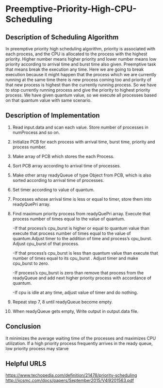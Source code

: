 # Preemptive-Priority-High-CPU-Scheduling

## Description of Scheduling Algorithm

In preemptive priority high scheduling algorithm, priority is associated with each process, and the CPU is allocated to the process with the highest priority. Higher number means higher priority and lower number means low priority according to arrival time and burst time also given. Preemptive task that means break the execution any time. Here we are going to break execution because it might happen that the process which we are currently running at the same time there is new process coming too and priority of that new process is highest than the currently running process. So we have to stop currently running process and give the priority to highest priority process. We have given quantum value, so we execute all processes based on that quantum value with same scenario. 

## Description of Implementation

1. Read input.data and scan each value. Store number of processes in numProcess and so on.

2. Initialize PCB for each process with arrival time, burst time, priority and process number. 

3. Make array of PCB which stores the each Process.

4. Sort PCB array according to arrival time of processes.

5. Make other array readyQueue of type Object from PCB, which is also sorted according to arrival time of processes.

6. Set timer according to value of quantum.

7. Processes whose arrival time is less or equal to timer, store them into readyQuePri array.

8. Find maximum priority process from readyQuePri array. Execute that process number of times equal to the value of quantum. 

    -If that process’s cpu_burst is higher or equal to quantum value than execute that process number of times equal to the value of quantum.Adjust timer to the addition of time and process’s cpu_burst. Adjust cpu_burst of that process.

    -If that process’s cpu_burst is less than quantum value than execute that number of times equal to its cpu_burst . Adjust timer and make cpu_burst to zero.

    -If process’s cpu_burst is zero than remove that process from the readyQueue and add next higher priority process with accordance of quantum.

    -If cpu is idle at any time, adjust value of timer and do nothing.

9. Repeat step 7, 8 until readyQueue become empty.
10. When readyQueue gets empty, Write output in output.data file.
 
## Conclusion
It minimizes the average waiting time of the processes and maximizes CPU utilization. 
If a high priority process frequently arrives in the ready queue, low priority process may starve

## Helpful URLS
https://www.techopedia.com/definition/21478/priority-scheduling
http://ijcsmc.com/docs/papers/September2015/V4I9201563.pdf
